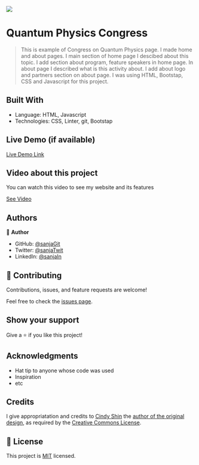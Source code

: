 ![](https://img.shields.io/badge/Microverse-blueviolet)

# Quantum Physics Congress

> This is example of Congress on Quantum Physics page. I made home and about pages. I main section of home page I descibed about this topic. I add section about program, feature speakers in home page. In about page I described what is this activity about. I add about logo and partners section on about page.
> I was using HTML, Bootstap, CSS and Javascript for this project.



## Built With

- Language: HTML, Javascript
- Technologies: CSS, Linter, git, Bootstap


## Live Demo (if available)

[Live Demo Link](https://sanja969.github.io/Quantum-physics-congress/)

## Video about this project

You can watch this video to see my website and its features

[See Video](https://www.loom.com/share/6dea2b4a8c88475f9d4d95426056a2e7)


## Authors

👤 **Author**

- GitHub: [@sanjaGit](https://github.com/Sanja969)
- Twitter: [@sanjaTwit](https://twitter.com/SanjaMandic42)
- LinkedIn: [@sanjaIn](https://linkedin.com/in/sanja-mandic-823995a2/)



## 🤝 Contributing

Contributions, issues, and feature requests are welcome!

Feel free to check the [issues page](../../issues/).

## Show your support

Give a ⭐️ if you like this project!

## Acknowledgments

- Hat tip to anyone whose code was used
- Inspiration
- etc

## Credits
I give appropriatation and credits to [Cindy Shin](https://www.behance.net/adagio07) the [author of the original design](https://www.behance.net/gallery/29845175/CC-Global-Summit-2015), as required by the [Creative Commons License](https://creativecommons.org/licenses/).

## 📝 License

This project is [MIT](./MIT.md) licensed.
